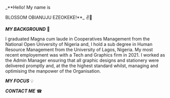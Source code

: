 _**Hello! My name is 


BLOSSOM OBIANUJU EZEOKEKE!**_ ✌😬



_**MY BACKGROUND**_  📆 


I graduated Magna cum laude in Cooperatives Management from the National Open University of Nigeria and, I hold a sub degree in Human Resource Management from the University of Lagos, Nigeria. My most recent employement was with a Tech and Graphics firm in 2021. I worked as the Admin Manager ensuring that all graphic designs and stationery were delivered promptly and, at the the highest standard whilst, managing and optimising the manpower of the Organisation.


_**MY FOCUS**_  💡


_**CONTACT ME**_  ☎



